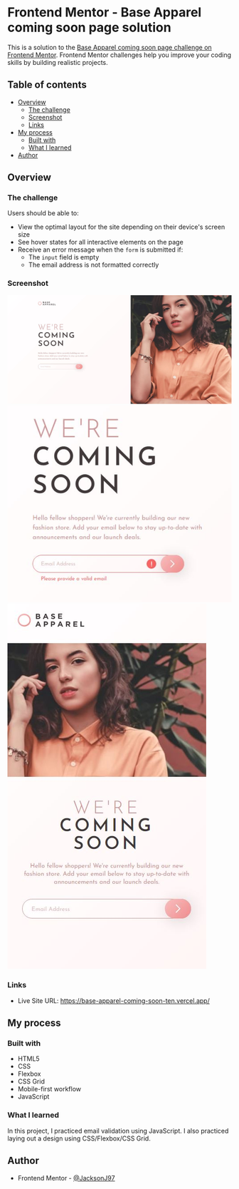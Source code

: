# Frontend Mentor - Base Apparel coming soon page solution

This is a solution to the [Base Apparel coming soon page challenge on Frontend Mentor](https://www.frontendmentor.io/challenges/base-apparel-coming-soon-page-5d46b47f8db8a7063f9331a0). Frontend Mentor challenges help you improve your coding skills by building realistic projects.

## Table of contents

- [Overview](#overview)
  - [The challenge](#the-challenge)
  - [Screenshot](#screenshot)
  - [Links](#links)
- [My process](#my-process)
  - [Built with](#built-with)
  - [What I learned](#what-i-learned)
- [Author](#author)

## Overview

### The challenge

Users should be able to:

- View the optimal layout for the site depending on their device's screen size
- See hover states for all interactive elements on the page
- Receive an error message when the `form` is submitted if:
  - The `input` field is empty
  - The email address is not formatted correctly

### Screenshot

![Desktop view](./design/final-desktop.jpg)
![Error view](./design/final-active.jpg)
![Mobile view](./design/final-mobile.jpg)

### Links

- Live Site URL: https://base-apparel-coming-soon-ten.vercel.app/

## My process

### Built with

- HTML5
- CSS
- Flexbox
- CSS Grid
- Mobile-first workflow
- JavaScript

### What I learned

In this project, I practiced email validation using JavaScript. I also practiced laying out a design using CSS/Flexbox/CSS Grid.

## Author

- Frontend Mentor - [@JacksonJ97](https://www.frontendmentor.io/profile/JacksonJ97)
